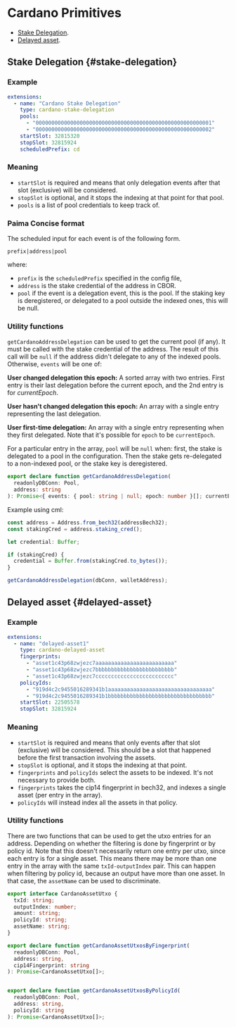# Cardano Primitives

- [Stake Delegation](#stake-delegation).
- [Delayed asset](#delayed-asset).

## Stake Delegation {#stake-delegation}

### Example

```yaml
extensions:
  - name: "Cardano Stake Delegation"
    type: cardano-stake-delegation
    pools:
      - "00000000000000000000000000000000000000000000000000000001"
      - "00000000000000000000000000000000000000000000000000000002"
    startSlot: 32815320
    stopSlot: 32815924
    scheduledPrefix: cd
```

### Meaning

- `startSlot` is required and means that only delegation events after that slot (exclusive) will be considered.
- `stopSlot` is optional, and it stops the indexing at that point for that pool.
- `pools` is a list of pool credentials to keep track of.

### Paima Concise format

The scheduled input for each event is of the following form.

```
prefix|address|pool
```

where:

- `prefix` is the `scheduledPrefix` specified in the config file,
- `address` is the stake credential of the address in CBOR.
- `pool` if the event is a delegation event, this is the pool. If the staking key is deregistered, or delegated to a pool outside the indexed ones, this will be null.

### Utility functions

`getCardanoAddressDelegation` can be used to get the current pool (if any). It
must be called with the stake credential of the address. The result of this call
will be `null` if the address didn't delegate to any of the indexed pools.
Otherwise, `events` will be one of:

**User changed delegation this epoch:** A sorted array with two entries. First
entry is their last delegation before the current epoch, and the 2nd entry is
for *currentEpoch*.

**User hasn't changed delegation this epoch:** An array with a single entry
representing the last delegation.

**User first-time delegation:** An array with a single entry representing when
they first delegated. Note that it's possible for `epoch` to be `currentEpoch`.

For a particular entry in the array, `pool` will be `null` when: first, the
stake is delegated to a pool in the configuration. Then the stake gets
re-delegated to a non-indexed pool, or the stake key is deregistered.

```ts
export declare function getCardanoAddressDelegation(
  readonlyDBConn: Pool,
  address: string
): Promise<{ events: { pool: string | null; epoch: number }[]; currentEpoch: number } | null>;
```

Example using cml:

```ts
const address = Address.from_bech32(addressBech32);
const stakingCred = address.staking_cred();

let credential: Buffer;

if (stakingCred) {
  credential = Buffer.from(stakingCred.to_bytes());
}

getCardanoAddressDelegation(dbConn, walletAddress);
```

## Delayed asset {#delayed-asset}

### Example

```yaml
extensions:
  - name: "delayed-asset1"
    type: cardano-delayed-asset
    fingerprints:
      - "asset1c43p68zwjezc7aaaaaaaaaaaaaaaaaaaaaaaaa"
      - "asset1c43p68zwjezc7bbbbbbbbbbbbbbbbbbbbbbbbb"
      - "asset1c43p68zwjezc7ccccccccccccccccccccccccc"
    policyIds:
      - "919d4c2c9455016289341b1aaaaaaaaaaaaaaaaaaaaaaaaaaaaaaaaa"
      - "919d4c2c9455016289341b1bbbbbbbbbbbbbbbbbbbbbbbbbbbbbbbbb"
    startSlot: 22505578
    stopSlot: 32815924
```

### Meaning

- `startSlot` is required and means that only events after that slot (exclusive)
  will be considered. This should be a slot that happened before the first
  transaction involving the assets.
- `stopSlot` is optional, and it stops the indexing at that point.
- `fingerprints` and `policyIds` select the assets to be indexed. It's not
necessary to provide both.
- `fingerprints` takes the cip14 fingerprint in bech32, and indexes a single
asset (per entry in the array).
- `policyIds` will instead index all the assets in that policy.

### Utility functions

There are two functions that can be used to get the utxo entries for an address.
Depending on whether the filtering is done by fingerprint or by policy id. Note
that this doesn't necessarily return one entry per utxo, since each entry is for
a single asset. This means there may be more than one entry in the array with
the same `txId-outputIndex` pair. This can happen when filtering by policy id,
because an output have more than one asset.  In that case, the `assetName` can
be used to discriminate.

```ts
export interface CardanoAssetUtxo {
  txId: string;
  outputIndex: number;
  amount: string;
  policyId: string;
  assetName: string;
}

export declare function getCardanoAssetUtxosByFingerprint(
  readonlyDBConn: Pool,
  address: string,
  cip14Fingerprint: string
): Promise<CardanoAssetUtxo[]>;


export declare function getCardanoAssetUtxosByPolicyId(
  readonlyDBConn: Pool,
  address: string,
  policyId: string
): Promise<CardanoAssetUtxo[]>;
```
